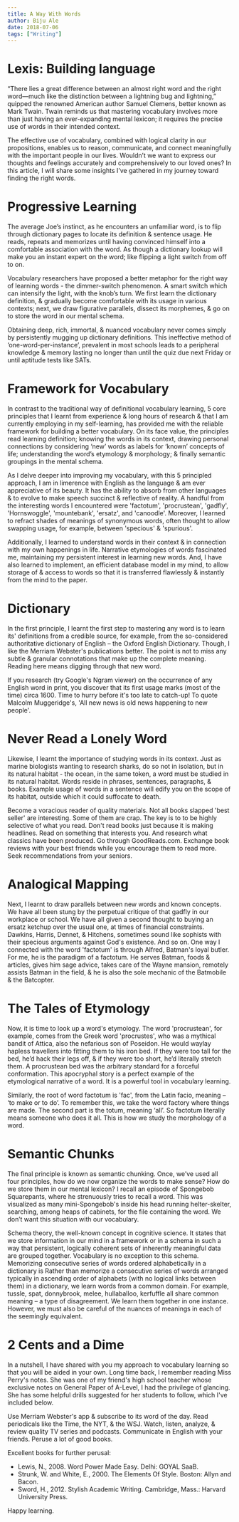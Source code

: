 ```yaml
---
title: A Way With Words
author: Biju Ale
date: 2018-07-06
tags: ["Writing"]
---
```


# Lexis: Building language

“There lies a great difference between an almost right word and the right word—much like the distinction between a lightning bug and lightning,” quipped the renowned American author Samuel Clemens, better known as Mark Twain. Twain reminds us that mastering vocabulary involves more than just having an ever-expanding mental lexicon; it requires the precise use of words in their intended context.

The effective use of vocabulary, combined with logical clarity in our propositions, enables us to reason, communicate, and connect meaningfully with the important people in our lives. Wouldn’t we want to express our thoughts and feelings accurately and comprehensively to our loved ones? In this article, I will share some insights I’ve gathered in my journey toward finding the right words.

# Progressive Learning

The average Joe’s instinct, as he encounters an unfamiliar word, is to flip through dictionary pages to locate its definition & sentence usage. He reads, repeats and memorizes until having convinced himself into a comfortable association with the word. As though a dictionary lookup will make you an instant expert on the word; like flipping a light switch from off to on.

Vocabulary researchers have proposed a better metaphor for the right way of learning words - the dimmer-switch phenomenon. A smart switch which can intensify the light, with the knob’s turn. We first learn the dictionary definition, & gradually become comfortable with its usage in various contexts; next, we draw figurative parallels, dissect its morphemes, & go on to store the word in our mental schema.

Obtaining deep, rich, immortal, & nuanced vocabulary never comes simply by persistently mugging up dictionary definitions. This ineffective method of ‘one-word-per-instance’, prevalent in most schools leads to a peripheral knowledge & memory lasting no longer than until the quiz due next Friday or until aptitude tests like SATs.

# Framework for Vocabulary

In contrast to the traditional way of definitional vocabulary learning, 5 core principles that I learnt from experience & long hours of research & that I am currently employing in my self-learning, has provided me with the reliable framework for building a better vocabulary. On its face value, the principles read learning definition; knowing the words in its context, drawing personal connections by considering ‘new’ words as labels for ‘known’ concepts of life; understanding the word’s etymology & morphology; & finally semantic groupings in the mental schema.

As I delve deeper into improving my vocabulary, with this 5 principled approach, I am in limerence with English as the language & am ever appreciative of its beauty. It has the ability to absorb from other languages & to evolve to make speech succinct & reflective of reality. A handful from the interesting words I encountered were 'factotum', 'procrustean', 'gadfly', 'Hornswoggle', 'mountebank', 'ersatz', and 'canoodle'. Moreover, I learned to refract shades of meanings of synonymous words, often thought to allow swapping usage, for example, between 'specious' & 'spurious'.

Additionally, I learned to understand words in their context & in connection with my own happenings in life. Narrative etymologies of words fascinated me, maintaining my persistent interest in learning new words. And, I have also learned to implement, an efficient database model in my mind, to allow storage of & access to words so that it is transferred flawlessly & instantly from the mind to the paper.

# Dictionary

In the first principle, I learnt the first step to mastering any word is to learn its' definitions from a credible source, for example, from the so-considered authoritative dictionary of English – the Oxford English Dictionary. Though, I like the Merriam Webster's publications better. The point is not to miss any subtle & granular connotations that make up the complete meaning. Reading here means digging through that new word.

If you research (try Google's Ngram viewer) on the occurrence of any English word in print, you discover that its first usage marks (most of the time) circa 1600. Time to hurry before it's too late to catch-up! To quote Malcolm Muggeridge's, 'All new news is old news happening to new people'.

# Never Read a Lonely Word

Likewise, I learnt the importance of studying words in its context. Just as marine biologists wanting to research sharks, do so not in isolation, but in its natural habitat - the ocean, in the same token, a word must be studied in its natural habitat. Words reside in phrases, sentences, paragraphs, & books. Example usage of words in a sentence will edify you on the scope of its habitat, outside which it could suffocate to death.

Become a voracious reader of quality materials. Not all books slapped 'best seller' are interesting. Some of them are crap. The key is to to be highly selective of what you read. Don't read books just because it is making headlines. Read on something that interests you. And research what classics have been produced. Go through GoodReads.com. Exchange book reviews with your best friends while you encourage them to read more. Seek recommendations from your seniors.

# Analogical Mapping

Next, I learnt to draw parallels between new words and known concepts. We have all been stung by the perpetual critique of that gadfly in our workplace or school. We have all given a second thought to buying an ersatz ketchup over the usual one, at times of financial constraints. Dawkins, Harris, Dennet, & Hitchens, sometimes sound like sophists with their specious arguments against God's existence. And so on. One way I connected with the word 'factotum' is through Alfred, Batman's loyal butler. For me, he is the paradigm of a factotum. He serves Batman, foods & articles, gives him sage advice, takes care of the Wayne mansion, remotely assists Batman in the field, & he is also the sole mechanic of the Batmobile & the Batcopter.

# The Tales of Etymology

Now, it is time to look up a word's etymology. The word 'procrustean', for example, comes from the Greek word 'procrustes', who was a mythical bandit of Attica, also the nefarious son of Poseidon. He would waylay hapless travellers into fitting them to his iron bed. If they were too tall for the bed, he’d hack their legs off, & if they were too short, he’d literally stretch them. A procrustean bed was the arbitrary standard for a forceful conformation. This apocryphal story is a perfect example of the etymological narrative of a word. It is a powerful tool in vocabulary learning.

Similarly, the root of word factotum is 'fac', from the Latin facio, meaning – ‘to make or to do’. To remember this, we take the word factory where things are made. The second part is the totum, meaning ‘all’. So factotum literally means someone who does it all. This is how we study the morphology of a word.

# Semantic Chunks

The final principle is known as semantic chunking. Once, we’ve used all four principles, how do we now organize the words to make sense? How do we store them in our mental lexicon? I recall an episode of Spongebob Squarepants, where he strenuously tries to recall a word. This was visualized as many mini-Spongebob's inside his head running helter-skelter, searching, among heaps of cabinets, for the file containing the word. We don’t want this situation with our vocabulary.

Schema theory, the well-known concept in cognitive science. It states that we store information in our mind in a framework or in a schema in such a way that persistent, logically coherent sets of inherently meaningful data are grouped together. Vocabulary is no exception to this schema. Memorizing consecutive series of words ordered alphabetically in a dictionary is Rather than memorize a consecutive series of words arranged typically in ascending order of alphabets (with no logical links between them) in a dictionary, we learn words from a common domain. For example, tussle, spat, donnybrook, melee, hullaballoo, kerfuffle all share common meaning – a type of disagreement. We learn them together in one instance. However, we must also be careful of the nuances of meanings in each of the seemingly equivalent.

# 2 Cents and a Dime

In a nutshell, I have shared with you my approach to vocabulary learning so that you will be aided in your own. Long time back, I remember reading Miss Perry's notes. She was one of my friend's high school teacher whose exclusive notes on General Paper of A-Level, I had the privilege of glancing. She has some helpful drills suggested for her students to follow, which I've included below.

Use Merriam Webster's app & subscribe to its word of the day.
Read periodicals like the Time, the NYT, & the WSJ.
Watch, listen, analyze, & review quality TV series and podcasts.
Communicate in English with your friends.
Peruse a lot of good books.

Excellent books for further perusal:

- Lewis, N., 2008. Word Power Made Easy. Delhi: GOYAL SaaB.
- Strunk, W. and White, E., 2000. The Elements Of Style. Boston: Allyn and Bacon.
- Sword, H., 2012. Stylish Academic Writing. Cambridge, Mass.: Harvard University Press.

Happy learning.
